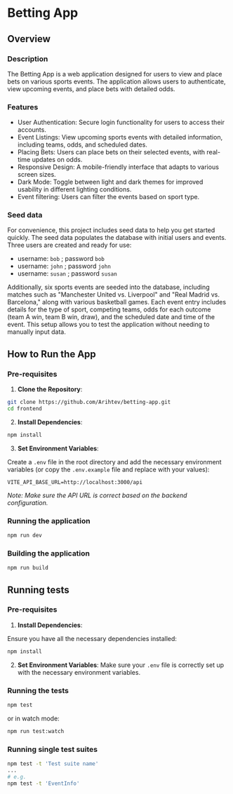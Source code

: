 # Betting App

## Overview

### Description

The Betting App is a web application designed for users to view and place bets on various sports events. The application allows users to authenticate, view upcoming events, and place bets with detailed odds.

### Features

- User Authentication: Secure login functionality for users to access their accounts.
- Event Listings: View upcoming sports events with detailed information, including teams, odds, and scheduled dates.
- Placing Bets: Users can place bets on their selected events, with real-time updates on odds.
- Responsive Design: A mobile-friendly interface that adapts to various screen sizes.
- Dark Mode: Toggle between light and dark themes for improved usability in different lighting conditions.
- Event filtering: Users can filter the events based on sport type.

### Seed data

For convenience, this project includes seed data to help you get started quickly. The seed data populates the database with initial users and events. Three users are created and ready for use:

- username: `bob` ; password `bob`
- username: `john` ; password `john`
- username: `susan` ; password `susan`

Additionally, six sports events are seeded into the database, including matches such as "Manchester United vs. Liverpool" and "Real Madrid vs. Barcelona," along with various basketball games. Each event entry includes details for the type of sport, competing teams, odds for each outcome (team A win, team B win, draw), and the scheduled date and time of the event. This setup allows you to test the application without needing to manually input data.

## How to Run the App

### Pre-requisites

1. **Clone the Repository**:

  ```sh
  git clone https://github.com/Arihtev/betting-app.git
  cd frontend
  ```

2. **Install Dependencies**:

  ```sh
  npm install
  ```

3. **Set Environment Variables**:

  Create a `.env` file in the root directory and add the necessary environment variables (or copy the `.env.example` file and replace with your values):
  
  ```env
  VITE_API_BASE_URL=http://localhost:3000/api
  ```

_Note: Make sure the API URL is correct based on the backend configuration._

### Running the application

  ```sh
  npm run dev
  ```

### Building the application

  ```sh
  npm run build
  ```

## Running tests

### Pre-requisites

1. **Install Dependencies**:

  Ensure you have all the necessary dependencies installed:

  ```sh
  npm install
  ```

2. **Set Environment Variables**:
  Make sure your `.env` file is correctly set up with the necessary environment variables.

### Running the tests

  ```sh
  npm test
  ```

  or in watch mode:

  ```sh
  npm run test:watch
  ```

### Running single test suites

  ```sh
  npm test -t 'Test suite name'
  ...
  # e.g.
  npm test -t 'EventInfo'
  ```
